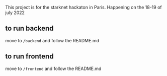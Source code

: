 This project is for the starknet hackaton in Paris. Happening on the 18-19 of july 2022
## to run backend 
move to `/backend` and follow the README.md

## to run frontend 
move to `/frontend` and follow the README.md